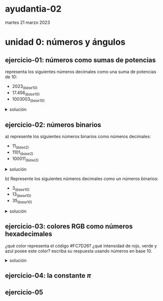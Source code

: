 # ayudantia-02

martes 21 marzo 2023

# unidad 0: números y ángulos

<!---
## qué deben saber:

- diferencia entre números naturales y reales
- noción de infinito
- qué son los sistemas numéricos
- conversión entre sistemas numéricos distintos
    - sistema decimal
    - sistema binario
    - sistema hexadecimal
- qué es son los ángulos y como se miden
- diferencia entre grados y radianes
- conversión entre grados y radianes
- ¿qué es $\pi$?  
--->

## ejercicio-01: números como sumas de potencias

representa los siguientes números decimales como una suma de potencias de 10:

- $2023_{(base10)}$
- $17.456_{(base10)}$
- $1003003_{(base10)}$

<details>
<summary>solución</summary>

los números que utilizamos día a día está formado por un código de diez símbolos (del 0 al 9). A esto se le llama un código numérico de base 10.

para realizar la suma de potencias de 10 nos debemos fijar en el orden de los números de derecha a izquierda.

el resultado para los números pedidos es:

- $2023_{(base10)} \Rightarrow 2 \cdot 10^3 + 2 \cdot 10^1 + 3 \cdot 10^0$

- $17.456_{(base10)}  \Rightarrow  1 \cdot 10^1 + 7 \cdot 10^0 + 4 \cdot 10^{-1} + 5 \cdot 10^{-2} + 6 \cdot 10^{-2}$

- $1003003_{(base10)} \Rightarrow 1 \cdot 10^6 + 3 \cdot 10^3 + 3 \cdot 10^0$
        
</details>

## ejercicio-02: números binarios

a) represente los siguientes números binarios como números decimales:

- $11_{(base2)}$
- $1101_{(base2)}$
- $100011_{(base2)}$

<details>
    <summary>solución</summary>

el sistema binario ocupa solo dos dígitos (el 0 y el 1).

para convertir cualquier número binario a un número decimal, debemos representar el número como una suma de potencias de 2 y luego ejecutar la suma.

para el caso del número binario 11, la suma de potencias de dos quedaría:

$$11_{(base2)} \Rightarrow 1 \cdot 2^1 + 1 \cdot 2^0$$

$$= 2 + 1 = 3_{(base10)}$$

$$\therefore \ 11_{(base2)} \Rightarrow 3_{(base10)}$$

Para el caso del número binario 1101:

$$1101_{(base2)} \Rightarrow 1 \cdot 2^3 + 1 \cdot 2^2 + 0 \cdot 2^1 + 1 \cdot 2^0$$

$$= 8 + 4 + 0 + 1 \\ = 13_{(base10)}$$

$$\therefore \ 1101_{(base2)} \Rightarrow 13_{(base10)}$$

Y para convertir el número binario 100011 a decimal:

$$100011_{(base2)} \Rightarrow 1 \cdot 2^5 + 1 \cdot 2^1 + 1 \cdot 2^0$$

$$= 32 + 2 + 1 \\ = 35_{(base10)}$$

$$\therefore \ 100011_{(base2)} \Rightarrow 35_{(base10)}$$

</details>

b) Represente los siguientes números decimales como un números binarios:

- $3_{(base10)}$
- $13_{(base10)}$
- $35_{(base10)}$

<details>
    <summary>solución</summary>

para convertir un número en base 10 a cualquier otra base, debemos realizar divisiones sucesivas e ir registrando el residuo de esa división.

Para convertir $3_{(base10)}$ hacemos lo siguiente:

1. Dividimos $3 \div 2 = 1$ con residuo $1$. Este residuo es la primera cifra de nuestro número binario.
2. Dividimo $1 \div 2 = 0$ con residuo $1$. Este residuo es la segunda cifra de nuestro número binario.

Para formar el número binario recopilamos los residuos calculados:

$$\therefore \ 3_{(base10)} \Rightarrow 11_{(base2)}$$

Para convertir $13_{(base10)}$ hacemos lo siguiente:

1. Dividimos $13 \div 2 = 6$ con residuo $1$
2. Dividimos $6 \div 2 = 3$ con residuo $0$
3. Dividimos $3 \div 2 = 1$ con residuo $1$
4. Dividimos $1 \div 2 = 0$ con residuo $1$

Recopilando los residuos obtenemos:

$$\therefore \ 13_{(base10)} \Rightarrow 1101_{(base2)}$$

Para convertir $35_{(base10)}$ hacemos lo mismo:

1. Dividimos $35 \div 2 = 17$ con residuo $1$
2. Dividimos $17 \div 2 = 8$ con residuo $1$
3. Dividimos $8 \div 2 = 4$ con residuo $0$
4. Dividimos $4 \div 2 = 2$ con residuo $0$
5. Dividimos $2 \div 2 = 1$ con residuo $0$
6. Dividimos $1 \div 2 = 0$ con residuo $1$

Recopilando los residuos obtenemos:

$$\therefore \ 35_{(base10)} \Rightarrow 100011_{(base2)}$$

</details>

## ejercicio-03: colores RGB como números hexadecimales

¿qué color representa el código #FC7D26? ¿qué intensidad de rojo, verde y azul posee este color? escriba su respuesta usando números en base 10.


<details>
    <summary>solución</summary>

usualmente en los sistemas digitales como nuestros computadores o celulares se utilizan números en base hexadecimal para representar los colores del espectro visible, con números que van del 0 a 255.

el código hexadecimal posee 16 símbolos:

| base 10 | 0 | 1 | 2 | 3 | 4 | 5 | 6 | 7 | 8 | 9 | 10 | 11 | 12 | 13 | 14 | 15 |
|---------|---|---|---|---|---|---|---|---|---|---|----|----|----|----|----|----|
| base 16 | 0 | 1 | 2 | 3 | 4 | 5 | 6 | 7 | 8 | 9 | A  | B  | C  | D  | E  | F  |

los códigos de colores poseen 6 cifras hexadecimales. ej: #AA00FF

las dos cifras más a la izquierda representan la intensidad del color rojo (AA), las próximas dos cifras la intensidad del color verde (00), y las últimas dos cifras la intensidad del color azul (FF).

### analizando el color #FC7D26

el color #FC7D26 tiene FC en rojo, 7D en verde y 26 en azul.

### intensidad de rojo

para convertir la cifra FC a decimal hacemos la multiplicación por potencias de 16:

$$FC_{(base16)} \Rightarrow F \cdot 16^1 + C \cdot 16^0$$

convertimos las letras a números

$$FC_{(base16)} \Rightarrow 15 \cdot 16^1 + 12 \cdot 16^0$$

y calculamos

$$= 240 + 12 = 252$$

$$\therefore \ FC_{(base16)} \Rightarrow 252_{(base10)}$$

por lo tanto este color tiene una intensidad 252 de rojo.

### intensidad de verde

para convertir la cifra 7D a decimal hacemos la multiplicación por potencias de 16:

$$7D_{(base16)} \Rightarrow 7 \cdot 16^1 + D \cdot 16^0$$

Convertimos las letras a números

$$7D_{(base16)} \Rightarrow 7 \cdot 16^1 + 13 \cdot 16^0$$

y calculamos

$$= 112 + 13 = 125$$

$$\therefore \ 7D_{(base16)} \Rightarrow 125_{(base10)}$$

Por lo tanto este color tiene una intensidad 125 de verde.

### Intensidad de azul

Para convertir la cifra 26 a decimal hacemos la multiplicación por potencias de 16:

$$26_{(base16)} \Rightarrow 2 \cdot 16^1 + 6 \cdot 16^0$$

y calculamos

$$= 32 + 6 = 38$$

$$\therefore \ 26_{(base16)} \Rightarrow 38_{(base10)}$$

Por lo tanto este color tiene una intensidad 38 de azul.

### conclusión final

Finalmente tenemos que este color está formado por la siguiente combinación de colores RGB:

$$\therefore \ FC7D26_{(base16)} \Rightarrow (R,G,B) = (252_{(base10)}, \ 125_{(base10)}, \ 38_{(base10)})$$

Este color tiene mucho rojo (cerca del máximo de 255), intensidad moderada de verde y muy poco azul, por lo que se puede concluir que representa un color anaranjado.

</details>

## ejercicio-04: la constante $\pi$

## ejercicio-05



